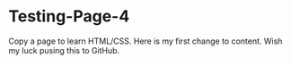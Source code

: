# Testing-Page-4
Copy a page to learn HTML/CSS.
Here is my first change to content. Wish my luck pusing this to GitHub.
